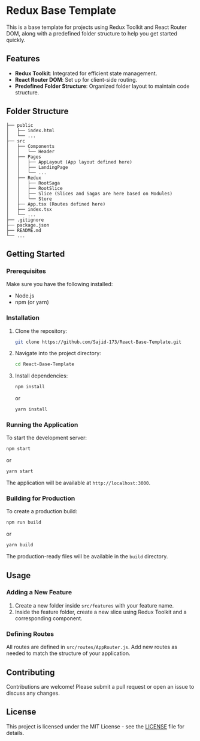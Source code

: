 # Redux Base Template

This is a base template for projects using Redux Toolkit and React Router DOM, along with a predefined folder structure to help you get started quickly.

## Features

- **Redux Toolkit**: Integrated for efficient state management.
- **React Router DOM**: Set up for client-side routing.
- **Predefined Folder Structure**: Organized folder layout to maintain code structure.

## Folder Structure

```plaintext
├── public
│   ├── index.html
│   └── ...
├── src
│   ├── Components
│   │   └── Header
│   ├── Pages
│   │   ├── AppLayout (App layout defined here)
│   │   ├── LandingPage
│   │   └── ...
│   ├── Redux
│   │   ├── RootSaga
│   │   ├── RootSlice
│   │   ├── Slice (Slices and Sagas are here based on Modules)
│   │   └── Store 
│   ├── App.tsx (Routes defined here)
│   ├── index.tsx
│   └── ...
├── .gitignore
├── package.json
├── README.md
└── ...
```

## Getting Started

### Prerequisites

Make sure you have the following installed:

- Node.js
- npm (or yarn)

### Installation

1. Clone the repository:
    ```bash
    git clone https://github.com/Sajid-173/React-Base-Template.git
    ```
2. Navigate into the project directory:
    ```bash
    cd React-Base-Template
    ```
3. Install dependencies:
    ```bash
    npm install
    ```
    or
    ```bash
    yarn install
    ```

### Running the Application

To start the development server:

```bash
npm start
```
or
```bash
yarn start
```

The application will be available at `http://localhost:3000`.

### Building for Production

To create a production build:

```bash
npm run build
```
or
```bash
yarn build
```

The production-ready files will be available in the `build` directory.

## Usage

### Adding a New Feature

1. Create a new folder inside `src/features` with your feature name.
2. Inside the feature folder, create a new slice using Redux Toolkit and a corresponding component.

### Defining Routes

All routes are defined in `src/routes/AppRouter.js`. Add new routes as needed to match the structure of your application.

## Contributing

Contributions are welcome! Please submit a pull request or open an issue to discuss any changes.

## License

This project is licensed under the MIT License - see the [LICENSE](LICENSE) file for details.

